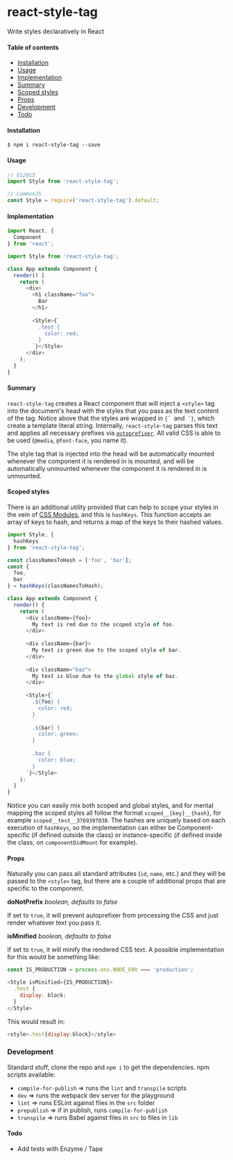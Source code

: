 # react-style-tag

Write styles declaratively in React

#### Table of contents
* [Installation](#installation)
* [Usage](#usage)
* [Implementation](#implementation)
* [Summary](#summary)
* [Scoped styles](#scoped-styles)
* [Props](#props)
* [Development](#development)
* [Todo](#todo)

#### Installation

```
$ npm i react-style-tag --save
```

#### Usage

```javascript
// ES2015
import Style from 'react-style-tag';

// CommonJS
const Style = require('react-style-tag').default;
```

#### Implementation

```javascript
import React, {
  Component
} from 'react';

import Style from 'react-style-tag';

class App extends Component {
  render() [
    return (
      <div>
        <h1 className="foo">
          Bar
        </h1>
        
        <Style>{`
          .test {
            color: red;
          }
        `}</Style>
      </div>
    );
  }
}
```

#### Summary

`react-style-tag` creates a React component that will inject a `<style>` tag into the document's head with the styles that you pass as the text content of the tag. Notice above that the styles are wrapped in ``{` ``and`` `}``, which create a template literal string. Internally, `react-style-tag` parses this text and applies all necessary prefixes via [`autoprefixer`](https://github.com/postcss/autoprefixer). All valid CSS is able to be used (`@media`, `@font-face`, you name it).

The style tag that is injected into the head will be automatically mounted whenever the component it is rendered in is mounted, and will be automatically unmounted whenever the component it is rendered in is unmounted.

#### Scoped styles

There is an additional utility provided that can help to scope your styles in the vein of [CSS Modules](https://github.com/css-modules/css-modules), and this is `hashKeys`. This function accepts an array of keys to hash, and returns a map of the keys to their hashed values.

```javascript
import Style, {
  hashKeys
} from 'react-style-tag';

const classNamesToHash = ['foo', 'bar'];
const {
  foo,
  bar
} = hashKeys(classNamesToHash);

class App extends Component {
  render() {
    return (
      <div className={foo}>
        My text is red due to the scoped style of foo.
      </div>
      
      <div className={bar}>
        My text is green due to the scoped style of bar.
      </div>
      
      <div className="baz">
        My text is blue due to the global style of baz.
      </div>
      
      <Style>{`
        .${foo} {
          color: red;
        }
        
        .${bar} {
          color: green;
        }
        
        .baz {
          color: blue;
        }
      `}</Style>
    );
  }
}
```

Notice you can easily mix both scoped and global styles, and for mental mapping the scoped styles all follow the format `scoped__{key}__{hash}`, for example `scoped__test__3769397038`. The hashes are uniquely based on each execution of `hashKeys`, so the implementation can either be Component-specific (if defined outside the class) or instance-specific (if defined inside the class, on `componentDidMount` for example).

#### Props

Naturally you can pass all standard attributes (`id`, `name`, etc.) and they will be passed to the `<style>` tag, but there are a couple of additional props that are specific to the component.

**doNotPrefix** *boolean, defaults to false*

If set to `true`, it will prevent autoprefixer from processing the CSS and just render whatever text you pass it.

**isMinified** *boolean, defaults to false*

If set to `true`, it will minify the rendered CSS text. A possible implementation for this would be something like:

```javascript
const IS_PRODUCTION = process.env.NODE_ENV === 'production';

<Style isMinified={IS_PRODUCTION}>
  .test {
    display: block;
  }
</Style>
```

This would result in:

```javascript
<style>.test{display:block}</style>
```

### Development

Standard stuff, clone the repo and `npm i` to get the dependencies. npm scripts available:
* `compile-for-publish` => runs the `lint` and `transpile` scripts
* `dev` => runs the webpack dev server for the playground
* `lint` => runs ESLint against files in the `src` folder
* `prepublish` => if in publish, runs `compile-for-publish`
* `transpile` => runs Babel against files in `src` to files in `lib`

#### Todo
* Add tests with Enzyme / Tape

